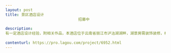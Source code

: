 ```yaml
---                
layout: post       
title: 景区酒店设计
                                招募中
           
description: 
有一定酒店设计经验，附相关作品，本酒店位于云南省丽江市泸沽湖湖畔，湖景房需装饰装修，楼体为木质结构。
     
contenturl: https://pro.lagou.com/project/6952.html      
---                 
```

